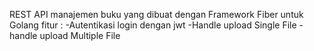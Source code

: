 REST API manajemen buku yang dibuat dengan Framework Fiber untuk Golang
fitur : 
-Autentikasi login dengan jwt
-Handle upload Single File
-handle upload Multiple File
